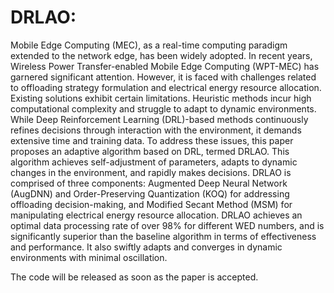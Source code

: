 # DRLAO:
  Mobile Edge Computing (MEC), as a real-time computing paradigm extended to the network edge, has been widely adopted. In recent years, Wireless Power Transfer-enabled Mobile Edge Computing (WPT-MEC) has garnered significant attention. However, it is faced with challenges related to offloading strategy formulation and electrical energy resource allocation. Existing solutions exhibit certain limitations. Heuristic methods incur high computational complexity and struggle to adapt to dynamic environments. While Deep Reinforcement Learning (DRL)-based methods continuously refines decisions through interaction with the environment, it demands extensive time and training data. To address these issues, this paper proposes an adaptive algorithm based on DRL, termed DRLAO. This algorithm achieves self-adjustment of parameters, adapts to dynamic changes in the environment, and rapidly makes decisions. DRLAO is comprised of three components: Augmented Deep Neural Network (AugDNN) and Order-Preserving Quantization (KOQ) for addressing offloading decision-making, and Modified Secant Method (MSM) for manipulating electrical energy resource allocation. DRLAO achieves an optimal data processing rate of over 98$\%$ for different WED numbers, and is significantly superior than the baseline algorithm in terms of effectiveness and performance. It also swiftly adapts and converges in dynamic environments with minimal oscillation.
  
  The code will be released as soon as the paper is accepted.
